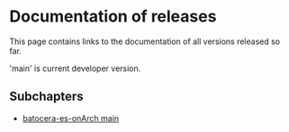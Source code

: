 # Documentation of releases

This page contains links to the documentation of all versions released so far.

'main' is current developer version.

<script type="text/javascript">
function link(chapDef){ return `<li><a href="./${chapDef.subdir}/${chapDef.filename}.html">${chapDef.title}</a></li>` }
function compVersions(a, b){
  let a = a.split('-');
  let b = b.split('-');
  if(a[0] != b[0]){ return b[0] - a[0] }
  return b[1] - a[1];
}
function sortVersionDESC(versionNames){
  let result = [...versionNames];
  result.sort(compVersions);
  return result;
}

document.body.subPages = function(json){
  let chapters = JSON.parse(json);
  let chapList = {};
  for (let c of chapters){ chapList[c.subdir] = c }

  let result = [];
  if(chapList.main) { 
    result.push(link(chapList.main));
    delete chapList.main;
  }
  for(let v of sortVersionDESC(Object.keys(chapList))){
    result.push(link(chapList[v]));
  }
  let list = document.createElement('ul');
  list.innerHTML = result.join('\n');
  document.body.apendChild(list);
}
</script>

## Subchapters
* [batocera-es-onArch main](./main/index.md)